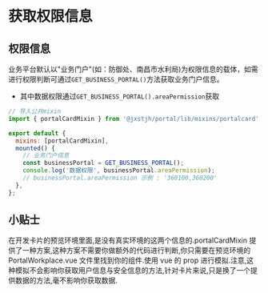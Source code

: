 # 获取权限信息

## 权限信息

业务平台默认以"业务门户"(如：防御处、南昌市水利局)为权限信息的载体，如需进行权限判断可通过`GET_BUSINESS_PORTAL()`方法获取业务门户信息。

- 其中数据权限通过`GET_BUSINESS_PORTAL().areaPermission`获取

```javascript
// 导入公共mixin
import { portalCardMixin } from '@jxstjh/portal/lib/mixins/portalcard';

export default {
  mixins: [portalCardMixin],
  mounted() {
    // 业务门户信息
    const businessPortal = GET_BUSINESS_PORTAL();
    console.log('数据权限', businessPortal.areaPermission);
    // businessPortal.areaPermission 示例 : '360100,360200'
  },
};
```

## 小贴士

在开发卡片的预览环境里面,是没有真实环境的这两个信息的.portalCardMixin 提供了一种方案,这种方案不需要你做额外的代码进行判断,你只需要在预览环境的 PortalWorkplace.vue 文件里找到你的组件.使用 vue 的 prop 进行模拟.注意,这种模拟不会影响你获取用户信息与安全信息的方法,针对卡片来说,只是换了一个提供数据的方法,毫不影响你获取数据.
